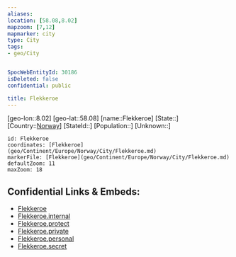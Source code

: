 ```yaml
---
aliases: 
location: [58.08,8.02]
mapzoom: [7,12] 
mapmarker: city 
type: City
tags:
- geo/City


SpocWebEntityId: 30186
isDeleted: false
confidential: public

title: Flekkeroe
---
```

[geo-lon::8.02]
[geo-lat::58.08]
[name::Flekkeroe]
[State::]
[Country::[Norway](geo/Continent/Europe/Norway.md)]
[StateId::]
[Population::]
[Unknown::]


```leaflet
id: Flekkeroe
coordinates: [Flekkeroe](geo/Continent/Europe/Norway/City/Flekkeroe.md)
markerFile: [Flekkeroe](geo/Continent/Europe/Norway/City/Flekkeroe.md)
defaultZoom: 11 
maxZoom: 18
```


## Confidential Links & Embeds: 
- [Flekkeroe](../../../../../../_public/geo/Continent/Europe/Norway/City/Flekkeroe.md) 
- [Flekkeroe.internal](../../../../../../_internal/geo/Continent/Europe/Norway/City/Flekkeroe.internal.md) 
- [Flekkeroe.protect](../../../../../../_protect/geo/Continent/Europe/Norway/City/Flekkeroe.protect.md) 
- [Flekkeroe.private](../../../../../../_private/geo/Continent/Europe/Norway/City/Flekkeroe.private.md) 
- [Flekkeroe.personal](../../../../../../_personal/geo/Continent/Europe/Norway/City/Flekkeroe.personal.md) 
- [Flekkeroe.secret](../../../../../../_secret/geo/Continent/Europe/Norway/City/Flekkeroe.secret.md) 
